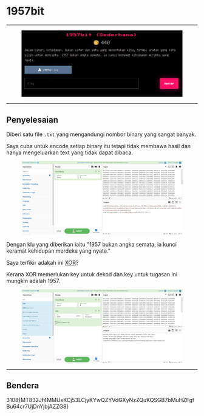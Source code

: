 # 1957bit

***

<figure><img src="../../../../.gitbook/assets/image (1) (1) (1) (1) (1) (1) (1) (1) (1) (1) (1) (1) (1) (1) (1).png" alt=""><figcaption></figcaption></figure>

***

## Penyelesaian

Diberi satu file `.txt` yang mengandungi nombor binary yang sangat banyak.

Saya cuba untuk encode setiap binary itu tetapi tidak membawa hasil dan hanya mengeluarkan text yang tidak dapat dibaca.

<figure><img src="../../../../.gitbook/assets/image (1) (1) (1) (1) (1) (1) (1) (1) (1) (1) (1) (1) (1) (1) (1) (1).png" alt=""><figcaption></figcaption></figure>

Dengan klu yang diberikan iaitu "1957 bukan angka semata, ia kunci keramat kehidupan merdeka yang nyata."

Saya terfikir adakah ini [XOR](https://en.wikipedia.org/wiki/XOR\_cipher)?

Kerana XOR memerlukan key untuk dekod dan key untuk tugasan ini mungkin adalah 1957.

<figure><img src="../../../../.gitbook/assets/image (2) (1) (1) (1) (1) (1) (1) (1) (1) (1) (1) (1).png" alt=""><figcaption></figcaption></figure>

***

## Bendera

3108{MT832Jf4MMUxKCj53LCjyKYwQZYVdGXyNzZQuKQSGB7bMuHZFgfBu64cr7UjDnYjbjAZZG8}
